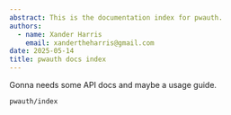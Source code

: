 ```yaml
---
abstract: This is the documentation index for pwauth.
authors:
  - name: Xander Harris
    email: xandertheharris@gmail.com
date: 2025-05-14
title: pwauth docs index
---
```


Gonna needs some API docs and maybe a usage guide.

```{toctree}
pwauth/index
```
